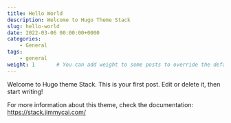```yaml
---
title: Hello World
description: Welcome to Hugo Theme Stack
slug: hello-world
date: 2022-03-06 00:00:00+0000
categories:
    - General
tags:
    - general
weight: 1       # You can add weight to some posts to override the default sorting (date descending)
---
```


Welcome to Hugo theme Stack. This is your first post. Edit or delete it, then start writing!

For more information about this theme, check the documentation: https://stack.jimmycai.com/
